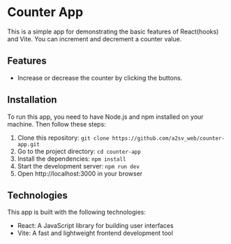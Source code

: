 # Counter App

This is a simple app for demonstrating the basic features of React(hooks) and Vite. You can increment and decrement a counter value.

## Features

- Increase or decrease the counter by clicking the buttons.

## Installation

To run this app, you need to have Node.js and npm installed on your machine. Then follow these steps:

1. Clone this repository: `git clone https://github.com/a2sv_web/counter-app.git`
2. Go to the project directory: `cd counter-app`
3. Install the dependencies: `npm install`
4. Start the development server: `npm run dev`
5. Open http://localhost:3000 in your browser

## Technologies

This app is built with the following technologies:

- React: A JavaScript library for building user interfaces
- Vite: A fast and lightweight frontend development tool

